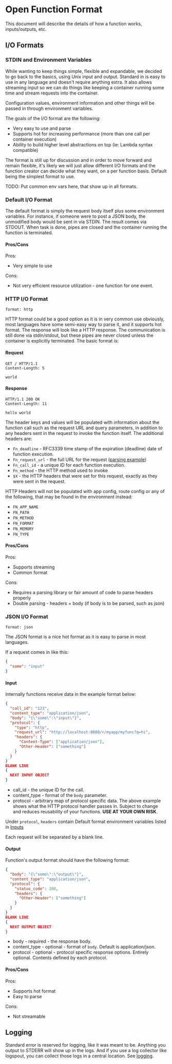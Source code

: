 # Open Function Format

This document will describe the details of how a function works, inputs/outputs, etc.

## I/O Formats

### STDIN and Environment Variables

While wanting to keep things simple, flexible and expandable, we decided to go back to the basics, using Unix input and output. Standard in is easy to use in any language and doesn't require anything extra. It also allows streaming input so we can do things like keeping a container running some time and stream requests into the container.

Configuration values, environment information and other things will be passed in through environment variables.

The goals of the I/O format are the following:

* Very easy to use and parse
* Supports hot for increasing performance (more than one call per container execution)
* Ability to build higher level abstractions on top (ie: Lambda syntax compatible)

The format is still up for discussion and in order to move forward and remain flexible, it's likely we will just allow different I/O formats and the function creator can decide what they want, on a per function basis. Default being the simplest format to use.

TODO: Put common env vars here, that show up in all formats.

### Default I/O Format

The default format is simply the request body itself plus some environment variables. For instance, if someone were to post a JSON body, the unmodified body would be sent in via STDIN. The result comes via STDOUT. When task is done, pipes are closed and the container running the function is terminated.

#### Pros/Cons

Pros:

* Very simple to use

Cons:

* Not very efficient resource utilization - one function for one event.

### HTTP I/O Format

`format: http`

HTTP format could be a good option as it is in very common use obviously, most languages have some semi-easy way to parse it, and it supports hot format. The response will look like a HTTP response. The communication is still done via stdin/stdout, but these pipes are never closed unless the container is explicitly terminated. The basic format is:

#### Request

```text
GET / HTTP/1.1
Content-Length: 5

world
```

#### Response

```text
HTTP/1.1 200 OK
Content-Length: 11

hello world
```

The header keys and values will be populated with information about the
function call such as the request URL and query parameters, in addition to any
headers sent in the request to invoke the function itself. The additional
headers are:

* `Fn_deadline` - RFC3339 time stamp of the expiration (deadline) date of function execution.
* `Fn_request_url` - the full URL for the request ([parsing example](https://github.com/fnproject/fn/tree/master/examples/tutorial/params))
* `Fn_call_id` - a unique ID for each function execution.
* `Fn_method` - the HTTP method used to invoke
* `$X` - the HTTP headers that were set for this request, exactly as they were sent in the request.

HTTP Headers will not be populated with app config, route config or any of the
following, that may be found in the environment instead:

* `FN_APP_NAME`
* `FN_PATH`
* `FN_METHOD`
* `FN_FORMAT`
* `FN_MEMORY`
* `FN_TYPE`

#### Pros/Cons

Pros:

* Supports streaming
* Common format

Cons:

* Requires a parsing library or fair amount of code to parse headers properly
* Double parsing - headers + body (if body is to be parsed, such as json)

### JSON I/O Format

`format: json`

The JSON format is a nice hot format as it is easy to parse in most languages.

If a request comes in like this:

```json
{
  "some": "input"
}
```

#### Input

Internally functions receive data in the example format below:

```json
{
  "call_id": "123",
  "content_type": "application/json",
  "body": "{\"some\":\"input\"}",
  "protocol": {
    "type": "http",
    "request_url": "http://localhost:8080/r/myapp/myfunc?q=hi",
    "headers": {
      "Content-Type": ["application/json"],
      "Other-Header": ["something"]
    }
  }
}
BLANK LINE
{ 
  NEXT INPUT OBJECT
}
```

* call_id - the unique ID for the call.
* content_type - format of the `body` parameter.
* protocol - arbitrary map of protocol specific data. The above example shows what the HTTP protocol handler passes in. Subject to change and reduces reusability of your functions. **USE AT YOUR OWN RISK**.

Under `protocol`, `headers` contain Default format environment variables listed in [Inputs](writing.md)

Each request will be separated by a blank line.

#### Output

Function's output format should have the following format:

```json
{
  "body": "{\"some\":\"output\"}",
  "content_type": "application/json",
  "protocol": {
    "status_code": 200,
    "headers": {
      "Other-Header": ["something"]
    }
  }
}
BLANK LINE
{
  NEXT OUTPUT OBJECT
}
```

* body - required - the response body.
* content_type - optional - format of `body`. Default is application/json.
* protocol - optional - protocol specific response options. Entirely optional. Contents defined by each protocol.

#### Pros/Cons

Pros:

* Supports hot format
* Easy to parse

Cons:

* Not streamable

## Logging

Standard error is reserved for logging, like it was meant to be. Anything you output to STDERR will show up in the logs. And if you use a log
collector like logspout, you can collect those logs in a central location. See [logging](logging.md).
